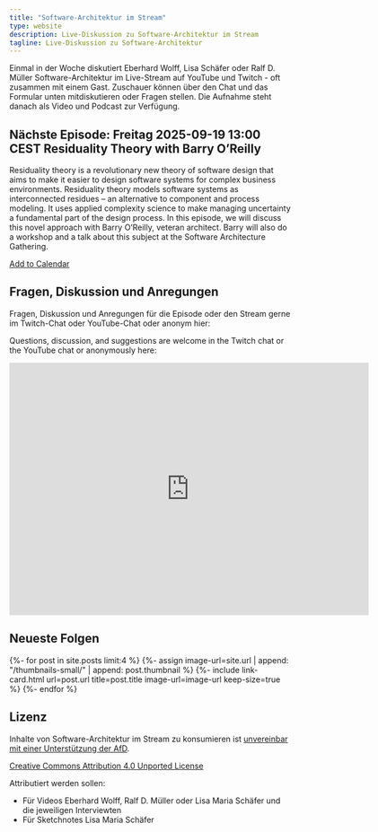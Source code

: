 ```yaml
---
title: "Software-Architektur im Stream"
type: website
description: Live-Diskussion zu Software-Architektur im Stream
tagline: Live-Diskussion zu Software-Architektur
---
```


Einmal in der Woche diskutiert Eberhard Wolff, Lisa Schäfer oder Ralf
D. Müller
Software-Architektur im
Live-Stream auf YouTube und Twitch - oft zusammen mit einem
Gast. Zuschauer können über den Chat und
das Formular unten mitdiskutieren oder Fragen
stellen. 
Die Aufnahme steht danach als Video und Podcast zur Verfügung.

## Nächste Episode: Freitag 2025-09-19 13:00 CEST Residuality Theory with Barry O’Reilly 

<!-- <center> -->
<!-- <div class="embed-container"> <iframe width="560" height="315" -->
<!--   	src="https://www.youtube-nocookie.com/embed/Im8Bzdjkpys" -->
<!--  	frameborder="0" allow="accelerometer; autoplay; clipboard-write; -->
<!--  	encrypted-media; gyroscope; picture-in-picture fullscreen" -->
<!--  	></iframe> -->
<!-- </div> -->
<!-- </center> -->

<!-- <section id="content-links"> -->
<!-- 	<a href="https://www.linkedin.com/events/wief-hreichmeinst-rrischesllmau7370919397768601600/">LinkedIn</a> -->
<!-- 	<a href="https://www.twitch.tv/ebrwolff">Twitch</a> -->
<!-- 	<a href="https://www.youtube.com/@EberhardWolff">YouTube Channel</a> -->
<!-- </section> -->

Residuality theory is a revolutionary new theory of software design
that aims to make it easier to design software systems for complex
business environments. Residuality theory models software systems as
interconnected residues – an alternative to component and process
modeling. It uses applied complexity science to make managing
uncertainty a fundamental part of the design process. In this episode,
we will discuss this novel approach with Barry O’Reilly, veteran
architect. Barry will also do a workshop and a talk about this subject
at the Software Architecture Gathering.

<!-- https://claude.ai/public/artifacts/e3c372ae-47cd-4706-9316-61aafb0be64a -->

[Add to Calendar](stream.ics)

## Fragen, Diskussion und Anregungen

Fragen, Diskussion und Anregungen für die Episode oder den Stream gerne im Twitch-Chat oder
YouTube-Chat oder anonym hier:

Questions, discussion, and suggestions are welcome in the Twitch chat or the
YouTube chat or
anonymously here:

<div class="embed-container">
<div class="ratio4x3">
<iframe
src="https://docs.google.com/forms/d/e/1FAIpQLSf0xIZkNG_wRJ0IiobVcO3Z-q3dQMcwYTww0wgiWCupZCKM4A/viewform?embedded=true"
width="640" height="450" frameborder="0" marginheight="0"
marginwidth="0">Loading…</iframe>
</div>
</div>

## Neueste Folgen

<div class="image-grid">
{%- for post in site.posts limit:4 %}
{%- assign image-url=site.url | append: "/thumbnails-small/" | append: post.thumbnail %}
{%- include link-card.html
  url=post.url
  title=post.title
  image-url=image-url
  keep-size=true
  %}
{%- endfor %}
</div>

## Lizenz

Inhalte von Software-Architektur im Stream zu konsumieren ist
[unvereinbar mit einer Unterstützung der AfD](/2024/01/22/folge198.html).

[Creative Commons Attribution 4.0 Unported
License](http://creativecommons.org/licenses/by/4.0/)

Attributiert werden sollen:

* Für Videos Eberhard Wolff, Ralf D. Müller oder Lisa Maria Schäfer und die jeweiligen Interviewten
* Für Sketchnotes Lisa Maria Schäfer

<a rel="me" href="https://mastodon.social/@ewolff"></a>
